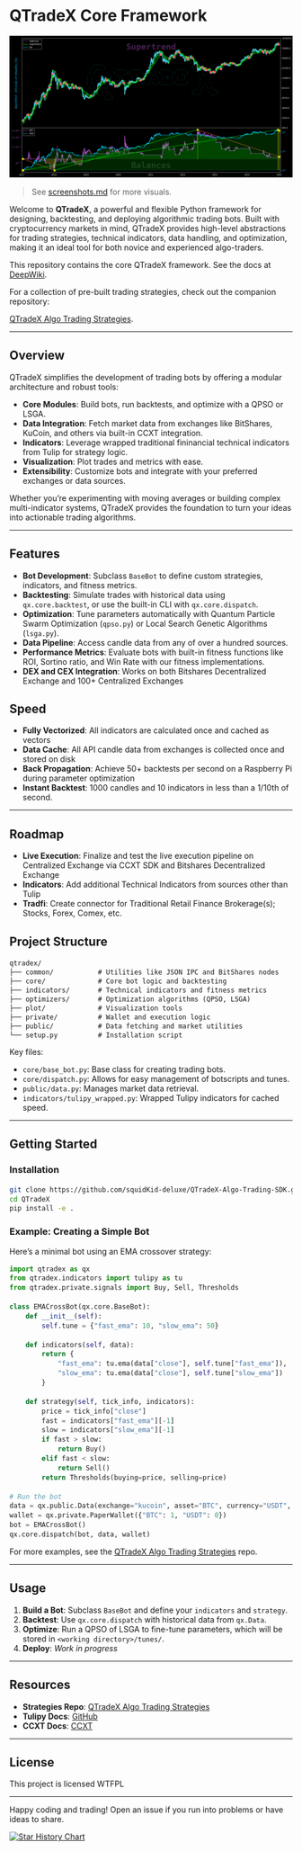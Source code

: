 # QTradeX Core Framework

<img src="screenshots/Screenshot from 2025-05-02 18-50-54.png"></img>

> See [screenshots.md](screenshots.md) for more visuals.

Welcome to **QTradeX**, a powerful and flexible Python framework for designing, backtesting, and deploying algorithmic trading bots. Built with cryptocurrency markets in mind, QTradeX provides high-level abstractions for trading strategies, technical indicators, data handling, and optimization, making it an ideal tool for both novice and experienced algo-traders.

This repository contains the core QTradeX framework.  See the docs at [DeepWiki](https://deepwiki.com/squidKid-deluxe/QTradeX-Algo-Trading-SDK).

For a collection of pre-built trading strategies, check out the companion repository: 

[QTradeX Algo Trading Strategies](https://github.com/squidKid-deluxe/qtradex-ai-agents).

---

## Overview

QTradeX simplifies the development of trading bots by offering a modular architecture and robust tools:
- **Core Modules**: Build bots, run backtests, and optimize with a QPSO or LSGA.
- **Data Integration**: Fetch market data from exchanges like BitShares, KuCoin, and others via built-in CCXT integration.
- **Indicators**: Leverage wrapped traditional fininancial technical indicators from Tulip for strategy logic.
- **Visualization**: Plot trades and metrics with ease.
- **Extensibility**: Customize bots and integrate with your preferred exchanges or data sources.

Whether you’re experimenting with moving averages or building complex multi-indicator systems, QTradeX provides the foundation to turn your ideas into actionable trading algorithms.

---

## Features

- **Bot Development**: Subclass `BaseBot` to define custom strategies, indicators, and fitness metrics.
- **Backtesting**: Simulate trades with historical data using `qx.core.backtest`, or use the built-in CLI with `qx.core.dispatch`.
- **Optimization**: Tune parameters automatically with Quantum Particle Swarm Optimization (`qpso.py`) or Local Search Genetic Algorithms (`lsga.py`).
- **Data Pipeline**: Access candle data from any of over a hundred sources.
- **Performance Metrics**: Evaluate bots with built-in fitness functions like ROI, Sortino ratio, and Win Rate with our fitness implementations.
- **DEX and CEX Integration**: Works on both Bitshares Decentralized Exchange and 100+ Centralized Exchanges

## Speed

- **Fully Vectorized**: All indicators are calculated once and cached as vectors
- **Data Cache**: All API candle data from exchanges is collected once and stored on disk
- **Back Propagation**: Achieve 50+ backtests per second on a Raspberry Pi during parameter optimization
- **Instant Backtest**: 1000 candles and 10 indicators in less than a 1/10th of second. 

---

## Roadmap

- **Live Execution**: Finalize and test the live execution pipeline on Centralized Exchange via CCXT SDK and Bitshares Decentralized Exchange
- **Indicators**: Add additional Technical Indicators from sources other than Tulip
- **Tradfi**: Create connector for Traditional Retail Finance Brokerage(s); Stocks, Forex, Comex, etc. 

## Project Structure

```
qtradex/
├── common/           # Utilities like JSON IPC and BitShares nodes
├── core/             # Core bot logic and backtesting
├── indicators/       # Technical indicators and fitness metrics
├── optimizers/       # Optimization algorithms (QPSO, LSGA)
├── plot/             # Visualization tools
├── private/          # Wallet and execution logic
├── public/           # Data fetching and market utilities
└── setup.py          # Installation script
```

Key files:
- `core/base_bot.py`: Base class for creating trading bots.
- `core/dispatch.py`: Allows for easy management of botscripts and tunes.
- `public/data.py`: Manages market data retrieval.
- `indicators/tulipy_wrapped.py`: Wrapped Tulipy indicators for cached speed.

---

## Getting Started

### Installation

```bash
git clone https://github.com/squidKid-deluxe/QTradeX-Algo-Trading-SDK.git QTradeX
cd QTradeX
pip install -e .
```

### Example: Creating a Simple Bot
Here’s a minimal bot using an EMA crossover strategy:

```python
import qtradex as qx
from qtradex.indicators import tulipy as tu
from qtradex.private.signals import Buy, Sell, Thresholds

class EMACrossBot(qx.core.BaseBot):
    def __init__(self):
        self.tune = {"fast_ema": 10, "slow_ema": 50}
    
    def indicators(self, data):
        return {
            "fast_ema": tu.ema(data["close"], self.tune["fast_ema"]),
            "slow_ema": tu.ema(data["close"], self.tune["slow_ema"])
        }
    
    def strategy(self, tick_info, indicators):
        price = tick_info["close"]
        fast = indicators["fast_ema"][-1]
        slow = indicators["slow_ema"][-1]
        if fast > slow:
            return Buy()
        elif fast < slow:
            return Sell()
        return Thresholds(buying=price, selling=price)

# Run the bot
data = qx.public.Data(exchange="kucoin", asset="BTC", currency="USDT", begin="2023-01-01", end="2023-12-31")
wallet = qx.private.PaperWallet({"BTC": 1, "USDT": 0})
bot = EMACrossBot()
qx.core.dispatch(bot, data, wallet)
```

For more examples, see the [QTradeX Algo Trading Strategies](https://github.com/squidKid-deluxe/qtradex-ai-agents) repo.

---

## Usage

1. **Build a Bot**: Subclass `BaseBot` and define your `indicators` and `strategy`.
2. **Backtest**: Use `qx.core.dispatch` with historical data from `qx.Data`.
3. **Optimize**: Run a QPSO of LSGA to fine-tune parameters, which will be stored in `<working directory>/tunes/`.
4. **Deploy**: *Work in progress*

---

## Resources

- **Strategies Repo**: [QTradeX Algo Trading Strategies](https://github.com/squidKid-deluxe/qtradex-ai-agents)
- **Tulipy Docs**: [GitHub](https://tulipindicators.org)
- **CCXT Docs**: [CCXT](https://docs.ccxt.com)

---

## License

This project is licensed WTFPL 

---

Happy coding and trading! Open an issue if you run into problems or have ideas to share.

<a href="https://www.star-history.com/#squidKid-deluxe/QTradeX-Algo-Trading-SDK&Date">
 <picture>
   <source media="(prefers-color-scheme: dark)" srcset="https://api.star-history.com/svg?repos=squidKid-deluxe/QTradeX-Algo-Trading-SDK&type=Date&theme=dark" />
   <source media="(prefers-color-scheme: light)" srcset="https://api.star-history.com/svg?repos=squidKid-deluxe/QTradeX-Algo-Trading-SDK&type=Date" />
   <img alt="Star History Chart" src="https://api.star-history.com/svg?repos=squidKid-deluxe/QTradeX-Algo-Trading-SDK&type=Date" />
 </picture>
</a>